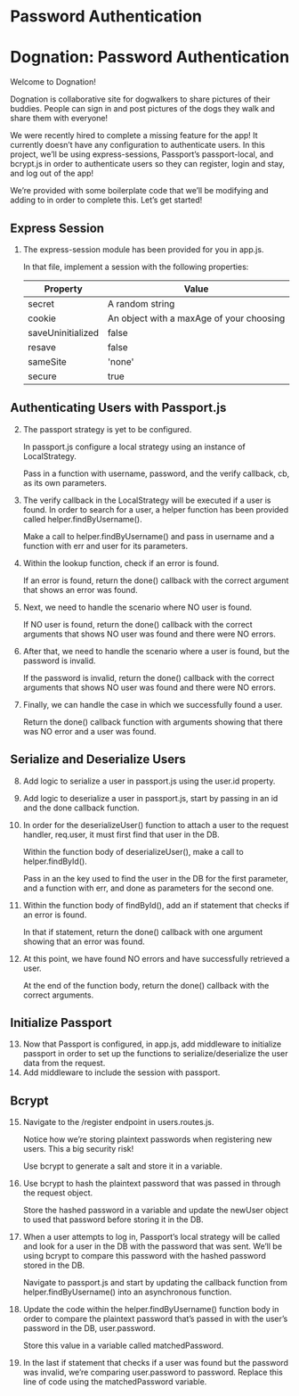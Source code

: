 # Password Authentication

# Dognation: Password Authentication
Welcome to Dognation!

Dognation is collaborative site for dogwalkers to share pictures of their buddies. People can sign in and post pictures of the dogs they walk and share them with everyone!

We were recently hired to complete a missing feature for the app! It currently doesn’t have any configuration to authenticate users. In this project, we’ll be using express-sessions, Passport’s passport-local, and bcrypt.js in order to authenticate users so they can register, login and stay, and log out of the app!

We’re provided with some boilerplate code that we’ll be modifying and adding to in order to complete this. Let’s get started!

## Express Session
1. The express-session module has been provided for you in app.js.

    In that file, implement a session with the following properties:

    | Property | Value |
    | - | - |
    | secret | A random string |
    | cookie | An object with a maxAge of your choosing |
    | saveUninitialized | false |
    | resave | false |
    | sameSite | 'none' |
    | secure | true |

## Authenticating Users with Passport.js
2. The passport strategy is yet to be configured.

    In passport.js configure a local strategy using an instance of LocalStrategy.

    Pass in a function with username, password, and the verify callback, cb, as its own parameters.
3. The verify callback in the LocalStrategy will be executed if a user is found. In order to search for a user, a helper function has been provided called helper.findByUsername().

    Make a call to helper.findByUsername() and pass in username and a function with err and user for its parameters.
4. Within the lookup function, check if an error is found.

    If an error is found, return the done() callback with the correct argument that shows an error was found.
5. Next, we need to handle the scenario where NO user is found.

    If NO user is found, return the done() callback with the correct arguments that shows NO user was found and there were NO errors.
6. After that, we need to handle the scenario where a user is found, but the password is invalid.

    If the password is invalid, return the done() callback with the correct arguments that shows NO user was found and there were NO errors.
7. Finally, we can handle the case in which we successfully found a user.

    Return the done() callback function with arguments showing that there was NO error and a user was found.

## Serialize and Deserialize Users
8. Add logic to serialize a user in passport.js using the user.id property.
9. Add logic to deserialize a user in passport.js, start by passing in an id and the done callback function.
10. In order for the deserializeUser() function to attach a user to the request handler, req.user, it must first find that user in the DB.

    Within the function body of deserializeUser(), make a call to helper.findById().

    Pass in an the key used to find the user in the DB for the first parameter, and a function with err, and done as parameters for the second one.
11. Within the function body of findById(), add an if statement that checks if an error is found.

    In that if statement, return the done() callback with one argument showing that an error was found.
12. At this point, we have found NO errors and have successfully retrieved a user.

    At the end of the function body, return the done() callback with the correct arguments.

## Initialize Passport
13. Now that Passport is configured, in app.js, add middleware to initialize passport in order to set up the functions to serialize/deserialize the user data from the request.
14. Add middleware to include the session with passport.

## Bcrypt
15. Navigate to the /register endpoint in users.routes.js.

    Notice how we’re storing plaintext passwords when registering new users. This a big security risk!

    Use bcrypt to generate a salt and store it in a variable.
16. Use bcrypt to hash the plaintext password that was passed in through the request object.

    Store the hashed password in a variable and update the newUser object to used that password before storing it in the DB.
17. When a user attempts to log in, Passport’s local strategy will be called and look for a user in the DB with the password that was sent. We’ll be using bcrypt to compare this password with the hashed password stored in the DB.

    Navigate to passport.js and start by updating the callback function from helper.findByUsername() into an asynchronous function.
18. Update the code within the helper.findByUsername() function body in order to compare the plaintext password that’s passed in with the user’s password in the DB, user.password.

    Store this value in a variable called matchedPassword.
19. In the last if statement that checks if a user was found but the password was invalid, we’re comparing user.password to password. Replace this line of code using the matchedPassword variable.



